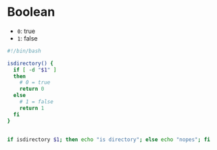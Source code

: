 # Boolean

- `0`: true
- `1`: false

```sh
#!/bin/bash

isdirectory() {
  if [ -d "$1" ]
  then
    # 0 = true
    return 0
  else
    # 1 = false
    return 1
  fi
}


if isdirectory $1; then echo "is directory"; else echo "nopes"; fi
```

